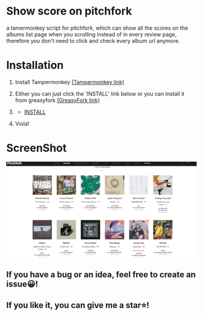 # Show score on pitchfork
a tamermonkey script for pitchfork, which can show all the scores on the albums list page when you scrolling instead of  in every review page, therefore you don't need to  click and check every album url anymore.

# Installation

1. Install Tampermonkey
 [(Tampermonkey link)](https://chrome.google.com/webstore/detail/tampermonkey/dhdgffkkebhmkfjojejmpbldmpobfkfo?hl=en)

2. Either you can just click the 'INSTALL' link below or you can install it from greasyfork
[(GreasyFork link)]()

3. - [INSTALL]()

4. Viola!

# ScreenShot

![sample.png](./sample.png)

## If you have a bug or an idea, feel free to create an issue:grinning:! 
## If you like it, you can give me a star:star:!
